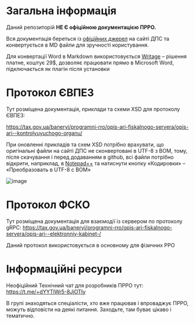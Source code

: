 # Загальна інформація

Даний репозиторій **НЕ Є офіційною документацією ПРРО.**

Вся документація береться із [офіційних джерел](https://tax.gov.ua/baneryi/programni-rro/) на сайті ДПС та конвертується в MD файли для зручності користування.

Для конвертації Word в Markdown використовується [Writage](https://www.writage.com/) – рішення платне, коштує 29\$, дозволяє працювати прямо в Microsoft Word, підключається як плагін після установки

# Протокол ЄВПЕЗ

Тут розміщена документація, приклади та схеми XSD для протоколу ЄВПЕЗ:

<https://tax.gov.ua/baneryi/programni-rro/opis-ari-fiskalnogo-servera/opis-ari--kontrolyuyuchogo-organu/>

При оновленні прикладів та схем XSD потрібно врахувати, що оригінальні файли на сайті ДПС не сконвертовані в UTF-8 з BOM, тому, після скачування і перед додаванням в github, всі файли потрібно відкрити, наприклад, в [Notepad++](https://notepad-plus-plus.org/downloads/) та натиснути кнопку «Кодировки» – «Преобразовать в UTF-8 с BOM»

![image](https://github.com/VSydorenko/prro_docs/assets/50884937/929cd783-bc77-4841-b56d-a042a0c09c8a)

# Протокол ФСКО

Тут розміщена документація для взаємодії із сервером по протоколу gRPC: <https://tax.gov.ua/baneryi/programni-rro/opis-ari-fiskalnogo-servera/opis-ari--elektronniy-kabinet-/>

Даний протокол використовується в основному для фізичних РРО

# Інформаційні ресурси

Неофіційний Технічний чат для розробників ПРРО тут: <https://t.me/+dYYTlWr5-8JjOTIy>

В групі знаходяться спеціалісти, хто вже працював і впроваджує ПРРО, можуть відповісти на деякі питання. Заходьте, там буває цікаво і тематично.
